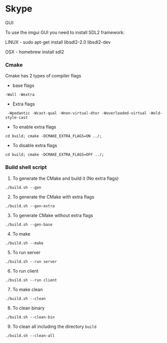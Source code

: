 # Skype

GUI:

To use the imgui GUI you need to install SDL2 framework:

LINUX - sudo apt-get install libsdl2-2.0 libsdl2-dev

OSX - homebrew install sdl2

### Cmake
Cmake has 2 types of compiler flags

* base flags
```
-Wall -Wextra
```

* Extra flags
```
 -Wpedantic -Wcast-qual -Wnon-virtual-dtor -Woverloaded-virtual -Wold-style-cast
```

* To enable extra flags 
```
cd build; cmake -DCMAKE_EXTRA_FLAGS=ON ../; 
```

* To disable extra flags
```
cd build; cmake -DCMAKE_EXTRA_FLAGS=OFF ../; 

```

### Build shell script

1. To generate the CMake and build it (No extra flags)
```
./build.sh --gen
```
2. To generate the CMake with extra flags
```
./build.sh --gen-extra
```
3. To generate CMake without extra flags
```
./build.sh --gen-base
```
4. To make
```
./build.sh --make
```
5. To run server
```
./build.sh --run server
```
6. To run client
```
./build.sh --run client
```
7. To make clean
```
./build.sh --clean
```
8. To clean binary 
```
./build.sh --clean-bin
```
9. To clean all including the directory `build`
```
./build.sh --clean-all
```
